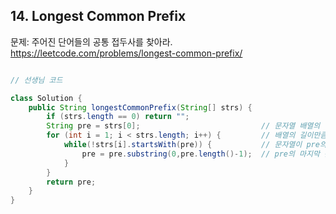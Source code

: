 ## 14. Longest Common Prefix

문제: 주어진 단어들의 공통 접두사를 찾아라.
https://leetcode.com/problems/longest-common-prefix/

```java

// 선생님 코드

class Solution {
    public String longestCommonPrefix(String[] strs) {
        if (strs.length == 0) return ""; 
        String pre = strs[0];                           // 문자열 배열의 첫번째 값으로 문자열 pre 선언
        for (int i = 1; i < strs.length; i++) {         // 배열의 길이만큼 반복
            while(!strs[i].startsWith(pre)) {           // 문자열이 pre의 값으로 시작할 때까지 반복
                pre = pre.substring(0,pre.length()-1);  // pre의 마지막 문자값을 하나씩 제거한다.
            }
        }
        return pre;
    }
}

```
